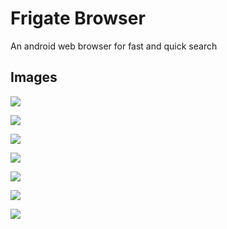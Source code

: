 # Frigate Browser

An android web browser for fast and quick search

## Images

![](Image/Slide1.JPG)

![](Image/Slide2.JPG)

![](Image/Slide3.JPG)

![](Image/Slide4.JPG)

![](Image/Slide5.JPG)

![](Image/Slide6.JPG)

![](Image/Slide7.JPG)
